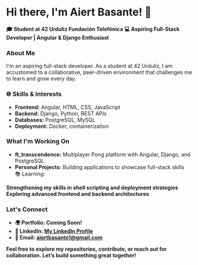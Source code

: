 # Hi there, I'm Aiert Basante! 👋
**🎓 Student at 42 Urduliz Fundación Telefónica**
**💻 Aspiring Full-Stack Developer | Angular & Django Enthusiast**

### About Me
I'm an aspiring full-stack developer. As a student at 42 Urduliz, I am accustomed to a collaborative, peer-driven environment that challenges me to learn and grow every day.

### 🌐 Skills & Interests
- **Frontend:** Angular, HTML, CSS, JavaScript  
- **Backend:** Django, Python, REST APIs  
- **Databases:** PostgreSQL, MySQL  
- **Deployment:** Docker, containerization  

### What I'm Working On
- **ft_transcendence:** Multiplayer Pong platform with Angular, Django, and PostgreSQL  
- **Personal Projects:** Building applications to showcase full-stack skills  
📚 Learning:

**Strengthening my skills in shell scripting and deployment strategies**
**Exploring advanced frontend and backend architectures**
### Let's Connect
- **🌍 Portfolio: Coming Soon!**
- **💼 LinkedIn: [My LinkedIn Profile](https://www.linkedin.com/in/aiert-basante-b2002431b/)**
- **📧 Email: aiertbasante1@gmail.com**

**Feel free to explore my repositories, contribute, or reach out for collaboration. Let’s build something great together!**
<!--
**Otxobot/Otxobot** is a ✨ _special_ ✨ repository because its `README.md` (this file) appears on your GitHub profile.

Here are some ideas to get you started:

- 🔭 I’m currently working on ...
- 🌱 I’m currently learning ...
- 👯 I’m looking to collaborate on ...
- 🤔 I’m looking for help with ...
- 💬 Ask me about ...
- 📫 How to reach me: ...
- 😄 Pronouns: ...
- ⚡ Fun fact: ...
-->
